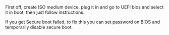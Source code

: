 First off, create ISO medium device, plug it in and go to UEFI bios and select it in boot, then just follow instructions.

If you get Secure boot failed, to fix this you can set password on BIOS and temporarily disable secure boot.
